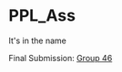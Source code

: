 # PPL_Ass
It's in the name

Final Submission: [Group 46](https://github.com/aditsawant/PPL_Assignment_1/tree/master/Group_46)
